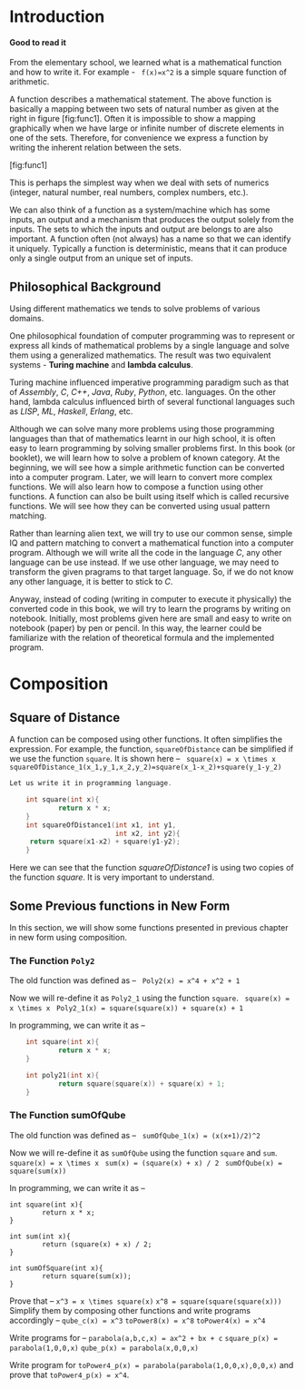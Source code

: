 Introduction
========================================================================================================
#### Good to read it

From the elementary school, we learned what is a mathematical function and how to write it. For
example - ``` f(x)=x^2``` is a simple square function of arithmetic.

A function describes a mathematical statement. The above function is
basically a mapping between two sets of natural number as given at the
right in figure \[fig:func1\]. Often it is impossible to show a mapping
graphically when we have large or infinite number of discrete elements
in one of the sets. Therefore, for convenience we express a function by
writing the inherent relation between the sets.

\[fig:func1\]

This is perhaps the simplest way when we deal with sets of numerics
(integer, natural number, real numbers, complex numbers, etc.).

We can also think of a function as a system/machine which has some
inputs, an output and a mechanism that produces the output solely from
the inputs. The sets to which the inputs and output are belongs to are
also important. A function often (not always) has a name so that we can
identify it uniquely. Typically a function is deterministic, means that
it can produce only a single output from an unique set of inputs.

**Philosophical Background**
----------------------------

Using different mathematics we tends to solve problems of various
domains.

One philosophical foundation of computer programming was to represent or
express all kinds of mathematical problems by a single language and
solve them using a generalized mathematics. The result was two
equivalent systems - <span><span> **Turing machine**</span></span> and
<span><span> **lambda calculus**</span></span>.

Turing machine influenced imperative programming paradigm such as that
of <span><span> *Assembly*</span></span>, <span><span>
*C*</span></span>, <span><span> *C++*</span></span>, <span><span>
*Java*</span></span>, <span><span> *Ruby*</span></span>, <span><span>
*Python*</span></span>, etc. languages. On the other hand, lambda
calculus influenced birth of several functional languages such as
<span><span> *LISP*</span></span>, <span><span> *ML*</span></span>,
<span><span> *Haskell*</span></span>, <span><span>
*Erlang*</span></span>, etc.

Although we can solve many more problems using those programming
languages than that of mathematics learnt in our high school, it is
often easy to learn programming by solving smaller problems first. In
this book (or booklet), we will learn how to solve a problem of known
category. At the beginning, we will see how a simple arithmetic function
can be converted into a computer program. Later, we will learn to
convert more complex functions. We will also learn how to compose a
function using other functions. A function can also be built using
itself which is called recursive functions. We will see how they can be
converted using usual pattern matching.

Rather than learning alien text, we will try to use our common sense,
simple IQ and pattern matching to convert a mathematical function into a
computer program. Although we will write all the code in the language
<span><span> *C*</span></span>, any other language can be use instead.
If we use other language, we may need to transform the given pragrams to
that target language. So, if we do not know any other language, it is
better to stick to <span><span> *C*</span></span>.

Anyway, instead of coding (writing in computer to execute it physically)
the converted code in this book, we will try to learn the programs by
writing on notebook. Initially, most problems given here are small and
easy to write on notebook (paper) by pen or pencil. In this way, the
learner could be familiarize with the relation of theoretical formula
and the implemented program.

Composition 
========================================================================================================

**Square of Distance**
----------------------

A function can be composed using other functions. It often simplifies
the expression. For example, the function, `squareOfDistance` can be
simplified if we use the function `square`. It is shown here –
``` square(x) = x \times x``` 
``` squareOfDistance_1(x_1,y_1,x_2,y_2)=square(x_1-x_2)+square(y_1-y_2)``` 
```c
Let us write it in programming language.

    int square(int x){
            return x * x;
    }
    int squareOfDistance1(int x1, int y1, 
                          int x2, int y2){
     return square(x1-x2) + square(y1-y2);
    }
```


Here we can see that the function <span>*squareOfDistance1*</span> is
using two copies of the function <span>*square*</span>. It is very
important to understand.

**Some Previous functions in New Form**
---------------------------------------

In this section, we will show some functions presented in previous
chapter in new form using composition.

### The Function `Poly2`

The old function was defined as – ``` Poly2(x) = x^4 + x^2 + 1``` 

Now we will re-define it as `Poly2_1` using the function `square`.
``` square(x) = x \times x``` 
``` Poly2_1(x) = square(square(x)) + square(x) + 1``` 

In programming, we can write it as –
```c
    int square(int x){
            return x * x;
    }

    int poly21(int x){
            return square(square(x)) + square(x) + 1;
    }
```
### The Function sumOfQube

The old function was defined as – ``` sumOfQube_1(x) = (x(x+1)/2)^2``` 

Now we will re-define it as `sumOfQube` using the function `square` and
`sum`. ``` square(x) = x \times x``` ``` sum(x) = (square(x) + x) / 2``` 
``` sumOfQube(x) = square(sum(x))``` 

In programming, we can write it as –

    int square(int x){
            return x * x;
    }

    int sum(int x){
            return (square(x) + x) / 2;
    }

    int sumOfSquare(int x){
            return square(sum(x));
    }

Prove that – `x^3 = x \times square(x)`
`x^8 = square(square(square(x)))` Simplify them by composing other
functions and write programs accordingly – `qube_c(x) = x^3`
`toPower8(x) = x^8` `toPower4(x) = x^4`

Write programs for – `parabola(a,b,c,x) = ax^2 + bx + c`
`square_p(x) = parabola(1,0,0,x)` `qube_p(x) = parabola(x,0,0,x)`

Write program for `toPower4_p(x) = parabola(parabola(1,0,0,x),0,0,x)`
and prove that `toPower4_p(x) = x^4`.


